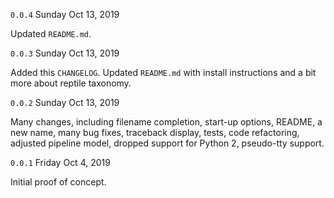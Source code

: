 `0.0.4` Sunday Oct 13, 2019

Updated `README.md`.

`0.0.3` Sunday Oct 13, 2019

Added this `CHANGELOG`. Updated `README.md` with install instructions and a
bit more about reptile taxonomy.

`0.0.2` Sunday Oct 13, 2019 

Many changes, including filename completion, start-up options, README, a
new name, many bug fixes, traceback display, tests, code refactoring,
adjusted pipeline model, dropped support for Python 2, pseudo-tty support.

`0.0.1` Friday Oct 4, 2019 

Initial proof of concept.
